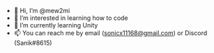 - 👋 Hi, I’m @mew2mi
- 👀 I’m interested in learning how to code
- 🌱 I’m currently learning Unity
- 📫 You can reach me by email (sonicx11168@gmail.com) or Discord (Sanik#8615)

<!---
mew2mi/mew2mi is a ✨ special ✨ repository because its `README.md` (this file) appears on your GitHub profile.
You can click the Preview link to take a look at your changes.
--->
